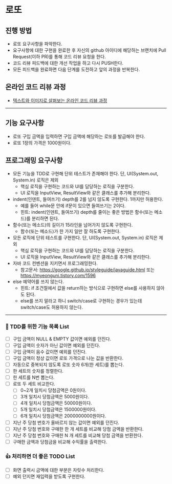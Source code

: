# 로또
## 진행 방법
* 로또 요구사항을 파악한다.
* 요구사항에 대한 구현을 완료한 후 자신의 github 아이디에 해당하는 브랜치에 Pull Request(이하 PR)를 통해 코드 리뷰 요청을 한다.
* 코드 리뷰 피드백에 대한 개선 작업을 하고 다시 PUSH한다.
* 모든 피드백을 완료하면 다음 단계를 도전하고 앞의 과정을 반복한다.

## 온라인 코드 리뷰 과정
* [텍스트와 이미지로 살펴보는 온라인 코드 리뷰 과정](https://github.com/next-step/nextstep-docs/tree/master/codereview)


---

## 기능 요구사항
- 로또 구입 금액을 입력하면 구입 금액에 해당하는 로또를 발급해야 한다.
- 로또 1장의 가격은 1000원이다.

## 프로그래밍 요구사항
- 모든 기능을 TDD로 구현해 단위 테스트가 존재해야 한다. 단, UI(System.out, System.in) 로직은 제외
  - 핵심 로직을 구현하는 코드와 UI를 담당하는 로직을 구분한다.
  - UI 로직을 InputView, ResultView와 같은 클래스를 추가해 분리한다.
- indent(인덴트, 들여쓰기) depth를 2를 넘지 않도록 구현한다. 1까지만 허용한다.
  - 예를 들어 while문 안에 if문이 있으면 들여쓰기는 2이다.
  - 힌트: indent(인덴트, 들여쓰기) depth를 줄이는 좋은 방법은 함수(또는 메소드)를 분리하면 된다.
- 함수(또는 메소드)의 길이가 15라인을 넘어가지 않도록 구현한다.
  - 함수(또는 메소드)가 한 가지 일만 잘 하도록 구현한다.
- 모든 로직에 단위 테스트를 구현한다. 단, UI(System.out, System.in) 로직은 제외
  - 핵심 로직을 구현하는 코드와 UI를 담당하는 로직을 구분한다.
  - UI 로직을 InputView, ResultView와 같은 클래스를 추가해 분리한다.
- 자바 코드 컨벤션을 지키면서 프로그래밍한다.
  - 참고문서: https://google.github.io/styleguide/javaguide.html 또는 https://myeonguni.tistory.com/1596
- else 예약어를 쓰지 않는다.
  - 힌트: if 조건절에서 값을 return하는 방식으로 구현하면 else를 사용하지 않아도 된다.
  - else를 쓰지 말라고 하니 switch/case로 구현하는 경우가 있는데 switch/case도 허용하지 않는다.

---

### 🔖 TDD를 위한 기능 목록 List
- [ ] 구입 금액이 NULL & EMPTY 값이면 예외를 던진다.
- [ ] 구입 금액이 숫자가 아닌 값이면 예외를 던진다.
- [ ] 구입 금액이 음수 값이면 예외를 던진다.
- [ ] 구입 금액이 정상 값이면 로또 가격으로 나눈 값을 반환한다. 
- [ ] 자동으로 중복되지 않도록 로또 숫자 6개(한 세트)를 뽑는다.
- [ ] 한 세트의 숫자를 정렬한다.
- [ ] 한 세트를 N번 뽑는다.
- [ ] 로또 두 세트 비교한다.
  - [ ] 0~2개 일치시 당첨금액은 0원이다.
  - [ ] 3개 일치시 당첨금액은 5000원이다.
  - [ ] 4개 일치시 당첨금액은 50000원이다.
  - [ ] 5개 일치시 당첨금액은 1500000원이다.
  - [ ] 6개 일치시 당첨금액은 2000000000원이다.
- [ ] 지난 주 당첨 번호가 올바르지 않는 값이면 예외를 던진다.
- [ ] 지난 주 당첨 번호와 구매한 한 개 세트를 비교해 당첨 금액을 반환한다.
- [ ] 지난 주 당첨 번호와 구매한 N 개 세트를 비교해 당첨 금액을 반환한다. 
- [ ] 구매한 금액과 당첨금을 비교해 수익률을 출력한다. 

### 👍 처리하면 더 좋은 TODO List
- [ ] 화면 출력시 금액에 대한 부분은 자릿수 처리한다.
- [ ] 예외 던지면 재입력을 받도록 구현한다.
